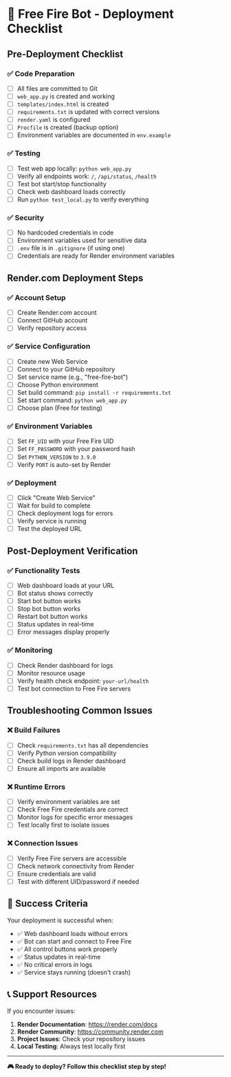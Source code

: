 # 🚀 Free Fire Bot - Deployment Checklist

## Pre-Deployment Checklist

### ✅ Code Preparation
- [ ] All files are committed to Git
- [ ] `web_app.py` is created and working
- [ ] `templates/index.html` is created
- [ ] `requirements.txt` is updated with correct versions
- [ ] `render.yaml` is configured
- [ ] `Procfile` is created (backup option)
- [ ] Environment variables are documented in `env.example`

### ✅ Testing
- [ ] Test web app locally: `python web_app.py`
- [ ] Verify all endpoints work: `/`, `/api/status`, `/health`
- [ ] Test bot start/stop functionality
- [ ] Check web dashboard loads correctly
- [ ] Run `python test_local.py` to verify everything

### ✅ Security
- [ ] No hardcoded credentials in code
- [ ] Environment variables used for sensitive data
- [ ] `.env` file is in `.gitignore` (if using one)
- [ ] Credentials are ready for Render environment variables

## Render.com Deployment Steps

### ✅ Account Setup
- [ ] Create Render.com account
- [ ] Connect GitHub account
- [ ] Verify repository access

### ✅ Service Configuration
- [ ] Create new Web Service
- [ ] Connect to your GitHub repository
- [ ] Set service name (e.g., "free-fire-bot")
- [ ] Choose Python environment
- [ ] Set build command: `pip install -r requirements.txt`
- [ ] Set start command: `python web_app.py`
- [ ] Choose plan (Free for testing)

### ✅ Environment Variables
- [ ] Set `FF_UID` with your Free Fire UID
- [ ] Set `FF_PASSWORD` with your password hash
- [ ] Set `PYTHON_VERSION` to `3.9.0`
- [ ] Verify `PORT` is auto-set by Render

### ✅ Deployment
- [ ] Click "Create Web Service"
- [ ] Wait for build to complete
- [ ] Check deployment logs for errors
- [ ] Verify service is running
- [ ] Test the deployed URL

## Post-Deployment Verification

### ✅ Functionality Tests
- [ ] Web dashboard loads at your URL
- [ ] Bot status shows correctly
- [ ] Start bot button works
- [ ] Stop bot button works
- [ ] Restart bot button works
- [ ] Status updates in real-time
- [ ] Error messages display properly

### ✅ Monitoring
- [ ] Check Render dashboard for logs
- [ ] Monitor resource usage
- [ ] Verify health check endpoint: `your-url/health`
- [ ] Test bot connection to Free Fire servers

## Troubleshooting Common Issues

### ❌ Build Failures
- [ ] Check `requirements.txt` has all dependencies
- [ ] Verify Python version compatibility
- [ ] Check build logs in Render dashboard
- [ ] Ensure all imports are available

### ❌ Runtime Errors
- [ ] Verify environment variables are set
- [ ] Check Free Fire credentials are correct
- [ ] Monitor logs for specific error messages
- [ ] Test locally first to isolate issues

### ❌ Connection Issues
- [ ] Verify Free Fire servers are accessible
- [ ] Check network connectivity from Render
- [ ] Ensure credentials are valid
- [ ] Test with different UID/password if needed

## 🎯 Success Criteria

Your deployment is successful when:
- ✅ Web dashboard loads without errors
- ✅ Bot can start and connect to Free Fire
- ✅ All control buttons work properly
- ✅ Status updates in real-time
- ✅ No critical errors in logs
- ✅ Service stays running (doesn't crash)

## 📞 Support Resources

If you encounter issues:
1. **Render Documentation**: https://render.com/docs
2. **Render Community**: https://community.render.com
3. **Project Issues**: Check your repository issues
4. **Local Testing**: Always test locally first

---

**🎮 Ready to deploy? Follow this checklist step by step!**
